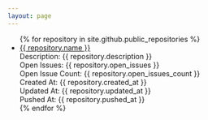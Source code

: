 ```yaml
---
layout: page
---
```

<ul>
{% for repository in site.github.public_repositories %}
 <li><a href="{{ repository.html_url }}">{{ repository.name }}</a><br />
  Description: {{ repository.description }}<br />
  Open Issues: {{ repository.open_issues }}<br />
  Open Issue Count: {{ repository.open_issues_count }}<br />
  Created At: {{ repository.created_at }}<br />
  Updated At: {{ repository.updated_at }}<br />
  Pushed At: {{ repository.pushed_at }}<br />
 </li>
{% endfor %}
</ul>
